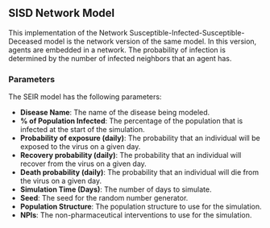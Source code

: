 ## SISD Network Model

This implementation of the Network Susceptible-Infected-Susceptible-Deceased model is the network version of the same model. In this version, agents are embedded in a network. The probability of infection is determined by the number of infected neighbors that an agent has.

### Parameters

The SEIR model has the following parameters:

- **Disease Name**: The name of the disease being modeled.
- **% of Population Infected**: The percentage of the population that is infected at the start of the simulation.
- **Probability of exposure (daily)**: The probability that an individual will be exposed to the virus on a given day.
- **Recovery probability (daily)**: The probability that an individual will recover from the virus on a given day.
- **Death probability (daily)**: The probability that an individual will die from the virus on a given day.
- **Simulation Time (Days)**: The number of days to simulate.
- **Seed**: The seed for the random number generator.
- **Population Structure**: The population structure to use for the simulation.
- **NPIs**: The non-pharmaceutical interventions to use for the simulation.
